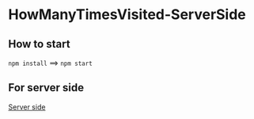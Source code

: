 # HowManyTimesVisited-ServerSide

## How to start

`npm install` ==> `npm start`

## For server side

[Server side](https://github.com/Nightvision53/HowManyTimesClicked-ClientSide)

